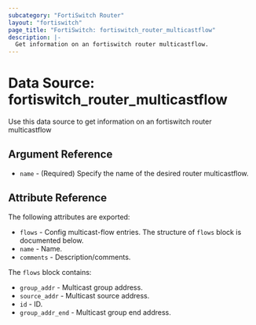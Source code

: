 ```yaml
---
subcategory: "FortiSwitch Router"
layout: "fortiswitch"
page_title: "FortiSwitch: fortiswitch_router_multicastflow"
description: |-
  Get information on an fortiswitch router multicastflow.
---
```


# Data Source: fortiswitch_router_multicastflow
Use this data source to get information on an fortiswitch router multicastflow

## Argument Reference

* `name` - (Required) Specify the name of the desired router multicastflow.

## Attribute Reference

The following attributes are exported:

* `flows` - Config multicast-flow entries. The structure of `flows` block is documented below.
* `name` - Name.
* `comments` - Description/comments.

The `flows` block contains:

* `group_addr` - Multicast group address.
* `source_addr` - Multicast source address.
* `id` - ID.
* `group_addr_end` - Multicast group end address.

